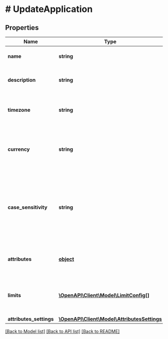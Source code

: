 # # UpdateApplication

## Properties

Name | Type | Description | Notes
------------ | ------------- | ------------- | -------------
**name** | **string** | The name of this application. | 
**description** | **string** | A longer description of the application. | [optional] 
**timezone** | **string** | A string containing an IANA timezone descriptor. | 
**currency** | **string** | A string describing a default currency for new customer sessions. | 
**case_sensitivity** | **string** | A string indicating how should campaigns in this application deal with case sensitivity on coupon codes. | [optional] 
**attributes** | [**object**](.md) | Arbitrary properties associated with this campaign | [optional] 
**limits** | [**\OpenAPI\Client\Model\LimitConfig[]**](LimitConfig.md) | Default limits for campaigns created in this application | [optional] 
**attributes_settings** | [**\OpenAPI\Client\Model\AttributesSettings**](AttributesSettings.md) |  | [optional] 

[[Back to Model list]](../../README.md#documentation-for-models) [[Back to API list]](../../README.md#documentation-for-api-endpoints) [[Back to README]](../../README.md)


